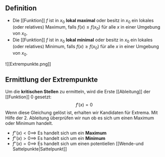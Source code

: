 ## Definition
- Die [[Funktion]] $f$ ist in $x_{0}$ **lokal maximal** oder besitz in $x_{0}$ ein lokales (oder relatives) Maximum, falls $f(x) \le f(x_{0})$ für alle $x$ in einer Umgebung von $x_{0}$.
- Die [[Funktion]] $f$ ist in $x_{0}$ **lokal minimal** oder besitz in $x_{0}$ ein lokales (oder relatives) Minimum, falls $f(x) \ge f(x_{0})$ für alle $x$ in einer Umgebung von $x_{0}$.

![[Extrempunkte.png]]


## Ermittlung der Extrempunkte
Um die **kritischen Stellen** zu ermitteln, wird die Erste [[Ableitung]] der [[Funktion]] $0$ gesetzt:
$$
f'(x) = 0
$$
Wenn diese Gleichung gelöst ist, erhalten wir Kandidaten für Extrema. Mit Hilfe der 2. Ableitung überprüfen wir nun ob es sich um einen Maximum oder Minimum handelt.

- $f''(x) \lt 0 \implies$ Es handelt sich um ein **Maximum**
- $f''(x)\gt 0 \implies$ Es handelt sich um ein **Minimum**
- $f''(x) =0 \implies$ Es handelt sich um einen potentiellen [[Wende-und Sattelpunkte|Sattelpunkt]]
